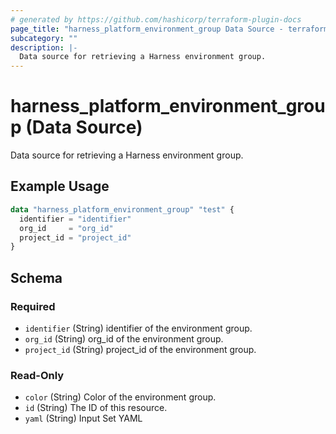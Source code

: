 ```yaml
---
# generated by https://github.com/hashicorp/terraform-plugin-docs
page_title: "harness_platform_environment_group Data Source - terraform-provider-harness"
subcategory: ""
description: |-
  Data source for retrieving a Harness environment group.
---
```


# harness_platform_environment_group (Data Source)

Data source for retrieving a Harness environment group.

## Example Usage

```terraform
data "harness_platform_environment_group" "test" {
  identifier = "identifier"
  org_id     = "org_id"
  project_id = "project_id"
}
```

<!-- schema generated by tfplugindocs -->
## Schema

### Required

- `identifier` (String) identifier of the environment group.
- `org_id` (String) org_id of the environment group.
- `project_id` (String) project_id of the environment group.

### Read-Only

- `color` (String) Color of the environment group.
- `id` (String) The ID of this resource.
- `yaml` (String) Input Set YAML


